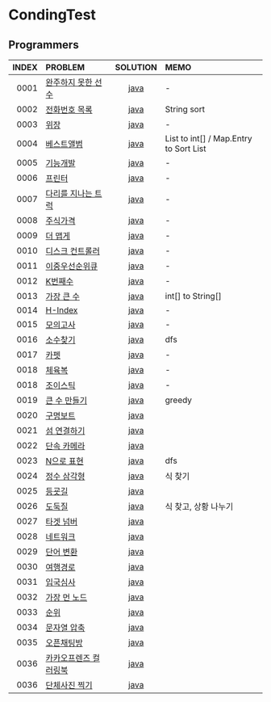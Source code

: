 # CondingTest
## Programmers

| INDEX | PROBLEM                                                                |SOLUTION| MEMO                                            |
|------:|:-----------------------------------------------------------------------|:----:|:------------------------------------------------|
|  0001 | [완주하지 못한 선수](https://programmers.co.kr/learn/courses/30/lessons/42576) |[java](https://programmers.co.kr/learn/courses/30/lessons/42576)| -                                               |
|  0002 | [전화번호 목록](https://programmers.co.kr/learn/courses/30/lessons/42577)    |[java](https://github.com/wangjh789/condingTest/blob/main/src/programmers/%EC%A0%84%ED%99%94%EB%B2%88%ED%98%B8_%EB%AA%A9%EB%A1%9D.java)| String sort                                     |
|  0003 | [위장](https://programmers.co.kr/learn/courses/30/lessons/42578)         |[java](https://github.com/wangjh789/condingTest/blob/main/src/programmers/%EC%9C%84%EC%9E%A5.java)| -                                               |
|  0004 | [베스트앨범](https://programmers.co.kr/learn/courses/30/lessons/42579)      |[java](https://github.com/wangjh789/condingTest/blob/main/src/programmers/%EB%B2%A0%EC%8A%A4%ED%8A%B8%EC%95%A8%EB%B2%94.java)| List<Integer> to int[] / Map.Entry to Sort List |
|  0005 | [기능개발](https://programmers.co.kr/learn/courses/30/lessons/42586)       |[java]()| -                                               |
|  0006 | [프린터](https://programmers.co.kr/learn/courses/30/lessons/42587)        |[java]()| -                                               |
|  0007 | [다리를 지나는 트럭](https://programmers.co.kr/learn/courses/30/lessons/42583) |[java]()| -                                               |
|  0008 | [주식가격](https://programmers.co.kr/learn/courses/30/lessons/42584)       |[java]()| -                                               |
|  0009 | [더 맵게](https://programmers.co.kr/learn/courses/30/lessons/42626)       |[java]()| -                                               |
|  0010 | [디스크 컨트롤러](https://programmers.co.kr/learn/courses/30/lessons/42627)   |[java]()| -                                               |
|  0011 | [이중우선순위큐](https://programmers.co.kr/learn/courses/30/lessons/42628)    |[java]()| -                                               |
|  0012 | [K번째수](https://programmers.co.kr/learn/courses/30/lessons/42748)       |[java]()| -                                               |
|  0013 | [가장 큰 수](https://programmers.co.kr/learn/courses/30/lessons/42746)     |[java]()| int[] to String[]                               |
|  0014 | [H-Index](https://programmers.co.kr/learn/courses/30/lessons/42747)    |[java]()| -                                               |
|  0015 | [모의고사](https://programmers.co.kr/learn/courses/30/lessons/42840)       |[java]()| -                                               |
|  0016 | [소수찾기](https://programmers.co.kr/learn/courses/30/lessons/42839)       |[java]()| dfs                                             |
|  0017 | [카펫](https://programmers.co.kr/learn/courses/30/lessons/42842)         |[java]()| -                                               |
|  0018 | [체육복](https://programmers.co.kr/learn/courses/30/lessons/42862)        |[java]()| -                                               |
|  0018 | [조이스틱](https://programmers.co.kr/learn/courses/30/lessons/42860)       |[java]()| -                                               |
|  0019 | [큰 수 만들기](https://programmers.co.kr/learn/courses/30/lessons/42883)    |[java]()| greedy                                          |
|  0020 | [구명보트](https://programmers.co.kr/learn/courses/30/lessons/42885)       |[java]()|                                                 |
|  0021 | [섬 연결하기](https://programmers.co.kr/learn/courses/30/lessons/42861)     |[java]()|                                                 |
|  0022 | [단속 카메라](https://programmers.co.kr/learn/courses/30/lessons/42884)     |[java]()|                                                 |
|  0023 | [N으로 표현](https://programmers.co.kr/learn/courses/30/lessons/42895)     |[java]()| dfs                                             |
|  0024 | [정수 삼각형](https://programmers.co.kr/learn/courses/30/lessons/43105)     |[java]()| 식 찾기                                            |
|  0025 | [등굣길](https://programmers.co.kr/learn/courses/30/lessons/42898)        |[java]()|                                                 |
|  0026 | [도둑질](https://programmers.co.kr/learn/courses/30/lessons/42897)        |[java]()| 식 찾고, 상황 나누기                                    |
|  0027 | [타겟 넘버](https://programmers.co.kr/learn/courses/30/lessons/43165)      |[java]()|                                     |
|  0028 | [네트워크](https://programmers.co.kr/learn/courses/30/lessons/43162)       |[java]()|                                     |
|  0029 | [단어 변환](https://programmers.co.kr/learn/courses/30/lessons/43163)      |[java]()|                                     |
|  0030 | [여행경로](https://programmers.co.kr/learn/courses/30/lessons/43164)       |[java]()|                                     |
|  0031 | [입국심사](https://programmers.co.kr/learn/courses/30/lessons/43238)       |[java]()|                                     |
|  0032 | [가장 먼 노드](https://programmers.co.kr/learn/courses/30/lessons/49189)    |[java]()|                                     |
|  0033 | [순위](https://programmers.co.kr/learn/courses/30/lessons/49191)         |[java]()|                                     |
|  0034 | [문자열 압축](https://programmers.co.kr/learn/courses/30/lessons/60057)     |[java]()|                                     |
|  0035 | [오픈채팅방](https://programmers.co.kr/learn/courses/30/lessons/42888)      |[java]()|                                     |
|  0036 | [카카오프렌즈 컬러링북](https://programmers.co.kr/learn/courses/30/lessons/1829) |[java]()|                                     |
|  0036 | [단체사진 찍기](https://programmers.co.kr/learn/courses/30/lessons/1835)     |[java]()|                                     |



